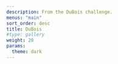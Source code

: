 ```yaml
---
description: From the DuBois challenge.
menus: "main"
sort_order: desc
title: DuBois
#type: gallery
weight: 20
params:
  theme: dark
---
```

